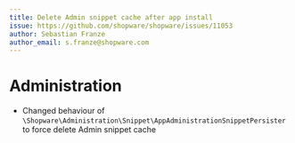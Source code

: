 ```yaml
---
title: Delete Admin snippet cache after app install
issue: https://github.com/shopware/shopware/issues/11053
author: Sebastian Franze
author_email: s.franze@shopware.com
---
```

# Administration
* Changed behaviour of `\Shopware\Administration\Snippet\AppAdministrationSnippetPersister` to force delete Admin snippet cache 